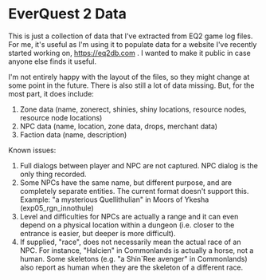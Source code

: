 # EverQuest 2 Data

This is just a collection of data that I've extracted from EQ2 game log files. For me, it's useful as I'm using it to populate data for a website I've recently started working on, https://eq2db.com . I wanted to make it public in case anyone else finds it useful.

I'm not entirely happy with the layout of the files, so they might change at some point in the future. There is also still a lot of data missing. But, for the most part, it does include:

1. Zone data (name, zonerect, shinies, shiny locations, resource nodes, resource node locations)
2. NPC data (name, location, zone data, drops, merchant data)
3. Faction data (name, description)

Known issues:
1. Full dialogs between player and NPC are not captured. NPC dialog is the only thing recorded. 
2. Some NPCs have the same name, but different purpose, and are completely separate entities. The current format doesn't support this. Example: "a mysterious Quellithulian" in Moors of Ykesha (exp05_rgn_innothule)
3. Level and difficulties for NPCs are actually a range and it can even depend on a physical location within a dungeon (i.e. closer to the entrance is easier, but deeper is more difficult).
4. If supplied, "race", does not necessarily mean the actual race of an NPC. For instance, "Halcien" in Commonlands is actually a horse, not a human. Some skeletons (e.g. "a Shin`Ree avenger" in Commonlands) also report as human when they are the skeleton of a different race.